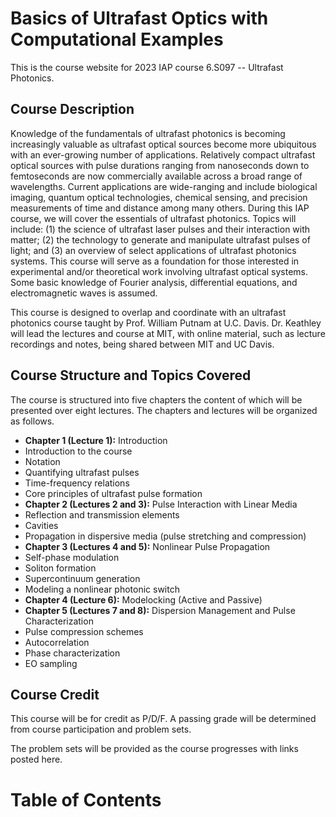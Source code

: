 # Basics of Ultrafast Optics with Computational Examples

This is the course website for 2023 IAP course 6.S097 -- Ultrafast Photonics.  

## Course Description

Knowledge of the fundamentals of ultrafast photonics is becoming increasingly valuable as ultrafast optical sources become more ubiquitous with an ever-growing number of applications. Relatively compact ultrafast optical sources with pulse durations ranging from nanoseconds down to femtoseconds are now commercially available across a broad range of wavelengths. Current applications are wide-ranging and include biological imaging, quantum optical technologies, chemical sensing, and precision measurements of time and distance among many others. During this IAP course, we will cover the essentials of ultrafast photonics. Topics will include: (1) the science of ultrafast laser pulses and their interaction with matter; (2) the technology to generate and manipulate ultrafast pulses of light; and (3) an overview of select applications of ultrafast photonics systems. This course will serve as a foundation for those interested in experimental and/or theoretical work involving ultrafast optical systems. Some basic knowledge of Fourier analysis, differential equations, and electromagnetic waves is assumed. 

This course is designed to overlap and coordinate with an ultrafast photonics course taught by Prof. William Putnam at U.C. Davis. Dr. Keathley will lead the lectures and course at MIT, with online material, such as lecture recordings and notes, being shared between MIT and UC Davis.

## Course Structure and Topics Covered

The course is structured into five chapters the content of which will be presented over eight lectures. The chapters and lectures will be organized as follows.

 - **Chapter 1 (Lecture 1):**  Introduction
  - Introduction to the course
  - Notation
  - Quantifying ultrafast pulses
  - Time-frequency relations
  - Core principles of ultrafast pulse formation
 - **Chapter 2 (Lectures 2 and 3):** Pulse Interaction with Linear Media
  - Reflection and transmission elements
  - Cavities
  - Propagation in dispersive media (pulse stretching and compression)
 - **Chapter 3 (Lectures 4 and 5):** Nonlinear Pulse Propagation
  - Self-phase modulation
  - Soliton formation
  - Supercontinuum generation
  - Modeling a nonlinear photonic switch
 - **Chapter 4 (Lecture 6):** Modelocking (Active and Passive)
 - **Chapter 5 (Lectures 7 and 8):** Dispersion Management and Pulse Characterization 
  - Pulse compression schemes
  - Autocorrelation 
  - Phase characterization
  - EO sampling


## Course Credit

This course will be for credit as P/D/F.  A passing grade will be determined from course participation and problem sets.  

The problem sets will be provided as the course progresses with links posted here. 

# Table of Contents

```{tableofcontents}
```
